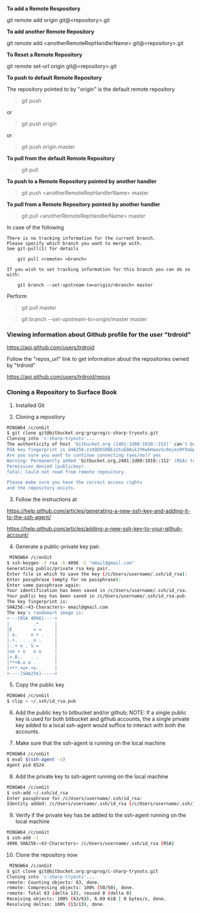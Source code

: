 **To add a Remote Respository**

git remote add origin git@\<repository\>.git

**To add another Remote Repository**

git remote add \<anotherRemoteRepHandlerName\> git@\<repository\>.git

**To Reset a Remote Repository**

git remote set-url origin git@\<repository\>.git

**To push to default Remote Repository**

The repository pointed to by "origin" is the default remote repository

> git push

or

> git push origin 

or 

> git push origin master

**To pull from the default Remote Repository**

> git pull

**To push to a Remote Repository pointed by another handler**

> git push \<anotherRemoteRepHandlerName\> master

**To pull from a Remote Repository pointed by another handler**

> git pull \<anotherRemoteRepHandlerName\> master

In case of the following

```
There is no tracking information for the current branch.
Please specify which branch you want to merge with.
See git-pull(1) for details

    git pull <remote> <branch>

If you wish to set tracking information for this branch you can do so with:

    git branch --set-upstream-to=origin/<branch> master
```

Perform 

> git pull <remote> master

> git branch --set-upstream-to=origin/master master

### Viewing information about Github profile for the user "trdroid"

<https://api.github.com/users/trdroid>

Follow the "repos_url" link to get information about the repositories owned by "trdroid"

<https://api.github.com/users/trdroid/repos>


### Cloning a Repository to Surface Book

1) Installed Git

2) Cloning a repository

```sh
MINGW64 /c/onGit
$ git clone git@bitbucket.org:gruprog/c-sharp-tryouts.git
Cloning into 'c-sharp-tryouts'...
The authenticity of host 'bitbucket.org (2401:1d80:1010::152)' can't be established.
RSA key fingerprint is SHA256:zzXQOXSRBEiUtuE8AikJYKwbHaxvSc0ojez9YXaGp1A.
Are you sure you want to continue connecting (yes/no)? yes
Warning: Permanently added 'bitbucket.org,2401:1d80:1010::152' (RSA) to the list of known hosts.
Permission denied (publickey).
fatal: Could not read from remote repository.

Please make sure you have the correct access rights
and the repository exists.
```

3) Follow the instructions at 

https://help.github.com/articles/generating-a-new-ssh-key-and-adding-it-to-the-ssh-agent/

https://help.github.com/articles/adding-a-new-ssh-key-to-your-github-account/

4) Generate a public-private key pair.

```sh
 MINGW64 /c/onGit
$ ssh-keygen -t rsa -b 4096 -C "email@gmail.com"
Generating public/private rsa key pair.
Enter file in which to save the key (/c/Users/username/.ssh/id_rsa):
Enter passphrase (empty for no passphrase):
Enter same passphrase again:
Your identification has been saved in /c/Users/username/.ssh/id_rsa.
Your public key has been saved in /c/Users/username/.ssh/id_rsa.pub.
The key fingerprint is:
SHA256:<43-Characters> email@gmail.com
The key's randomart image is:
+---[RSA 4096]----+
|         .*      |
|E        = =     |
| o.     o + .    |
|.+.  . . o .     |
|..+ o . S =      |
|oo + o   o o     |
|=.B..   . .      |
|**+B.o o .       |
|+**.+o+.+o.      |
+----[SHA256]-----+
```

5) Copy the public key 

```sh
MINGW64 /c/onGit
$ clip < ~/.ssh/id_rsa.pub
```

6) Add the public key to bitbucket and/or github; NOTE: If a single public key is used for both bitbucket and github accounts, the a single private key added to a local ssh-agent would suffice to interact with both the accounts. 

7) Make sure that the ssh-agent is running on the local machine

```sh
MINGW64 /c/onGit
$ eval $(ssh-agent -s)
Agent pid 6524
```

8) Add the private key to ssh-agent running on the local machine

```sh
MINGW64 /c/onGit
$ ssh-add ~/.ssh/id_rsa
Enter passphrase for /c/Users/username/.ssh/id_rsa:
Identity added: /c/Users/username/.ssh/id_rsa (/c/Users/username/.ssh/id_rsa)
```

9) Verify if the private key has be added to the ssh-agent running on the local machine

```sh
MINGW64 /c/onGit
$ ssh-add -l
4096 SHA256:<43-Characters> /c/Users/username/.ssh/id_rsa (RSA)
```

10) Clone the repository now

```sh
 MINGW64 /c/onGit
$ git clone git@bitbucket.org:gruprog/c-sharp-tryouts.git
Cloning into 'c-sharp-tryouts'...
remote: Counting objects: 63, done.
remote: Compressing objects: 100% (50/50), done.
remote: Total 63 (delta 13), reused 0 (delta 0)
Receiving objects: 100% (63/63), 6.69 KiB | 0 bytes/s, done.
Resolving deltas: 100% (13/13), done.
```
